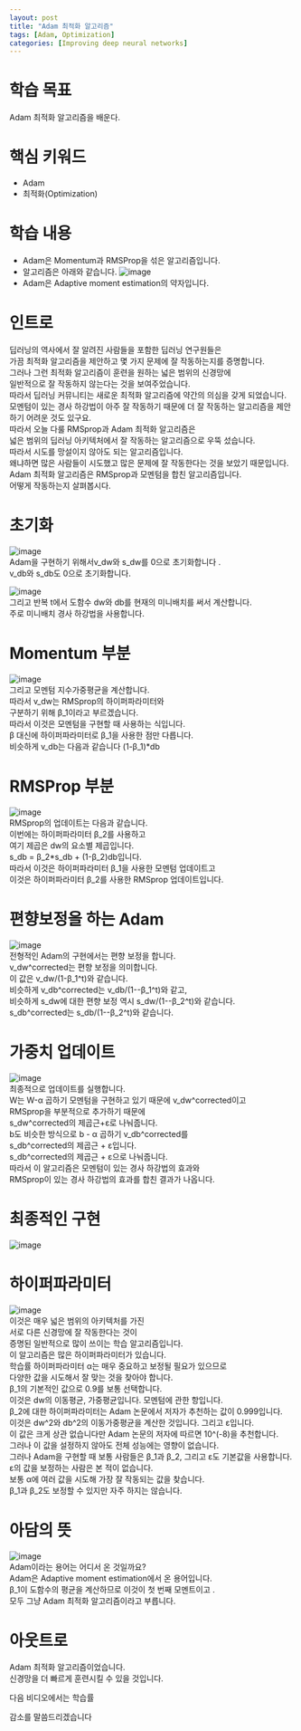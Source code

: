 ```yaml
---
layout: post
title: "Adam 최적화 알고리즘"
tags: [Adam, Optimization]
categories: [Improving deep neural networks]
---
```


# 학습 목표
Adam 최적화 알고리즘을 배운다.

# 핵심 키워드
* Adam
* 최적화(Optimization)

# 학습 내용
* Adam은 Momentum과 RMSProp을 섞은 알고리즘입니다.
* 알고리즘은 아래와 같습니다.
![image](https://user-images.githubusercontent.com/50114210/65747736-23b79800-e13d-11e9-83fc-11a42ac4b313.png)           
* Adam은 Adaptive moment estimation의 약자입니다.

# 인트로 
딥러닝의 역사에서 잘 알려진 사람들을 포함한 딥러닝 연구원들은           
가끔 최적화 알고리즘을 제안하고 몇 가지 문제에 잘 작동하는지를 증명합니다.           
그러나 그런 최적화 알고리즘이 훈련을 원하는 넓은 범위의 신경망에           
일반적으로 잘 작동하지 않는다는 것을 보여주었습니다.           
따라서 딥러닝 커뮤니티는 새로운 최적화 알고리즘에 약간의 의심을 갖게 되었습니다.            
모멘텀이 있는 경사 하강법이 아주 잘 작동하기 때문에
더 잘 작동하는 알고리즘을 제안하기 어려운 것도 있구요.              
따라서 오늘 다룰 RMSprop과 Adam 최적화 알고리즘은           
넓은 범위의 딥러닝 아키텍처에서 잘 작동하는 알고리즘으로 우뚝 섰습니다.          
따라서 시도를 망설이지 않아도 되는 알고리즘입니다.             
왜냐하면 많은 사람들이 시도했고 많은 문제에 잘 작동한다는 것을 보았기 때문입니다.              
Adam 최적화 알고리즘은 RMSprop과 모멘텀을 합친 알고리즘입니다.            
어떻게 작동하는지 살펴봅시다.           

# 초기화 
![image](https://user-images.githubusercontent.com/50114210/65748127-29fa4400-e13e-11e9-8b94-abb907083d3e.png)         
Adam을 구현하기 위해서v_dw와 s_dw를 0으로 초기화합니다 .           
v_db와 s_db도 0으로 초기화합니다.                

![image](https://user-images.githubusercontent.com/50114210/65748159-3c747d80-e13e-11e9-9463-2519dc23f4f4.png)        
그리고 반복 t에서 도함수 dw와 db를 현재의 미니배치를 써서 계산합니다.          
주로 미니배치 경사 하강법을 사용합니다.           

# Momentum 부분
![image](https://user-images.githubusercontent.com/50114210/65748241-6a59c200-e13e-11e9-90f7-21360c9d29eb.png)         
그리고 모멘텀 지수가중평균을 계산합니다.           
따라서 v_dw는 RMSprop의 하이퍼파라미터와            
구분하기 위해 β_1이라고 부르겠습니다.               
따라서 이것은 모멘텀을 구현할 때 사용하는 식입니다.           
β 대신에 하이퍼파라미터로 β_1을 사용한 점만 다릅니다.            
비슷하게 v_db는 다음과 같습니다 (1-β_1)*db        

# RMSProp 부분
![image](https://user-images.githubusercontent.com/50114210/65748273-80678280-e13e-11e9-9cf8-76d171f665a4.png)          
RMSprop의 업데이트는 다음과 같습니다.           
이번에는 하이퍼파라미터 β_2를 사용하고           
여기 제곱은 dw의 요소별 제곱입니다.          
s_db = β_2*s_db + (1-β_2)db입니다.            
따라서 이것은 하이퍼파라미터 β_1을 사용한 모멘텀 업데이트고            
이것은 하이퍼파라미터 β_2를 사용한 RMSprop 업데이트입니다.     

# 편향보정을 하는 Adam
![image](https://user-images.githubusercontent.com/50114210/65748296-9117f880-e13e-11e9-938a-f5ddec8d8a51.png)           
전형적인 Adam의 구현에서는 편향 보정을 합니다.            
v_dw^corrected는 편향 보정을 의미합니다.          
이 값은 v_dw/(1-β_1^t)와 같습니다.           
비슷하게 v_db^corrected는 v_db/(1--β_1^t)와 같고,       
비슷하게 s_dw에 대한 편향 보정 역시 s_dw/(1--β_2^t)와 같습니다.           
s_db^corrected는 s_db/(1--β_2^t)와 같습니다.             

# 가중치 업데이트 
![image](https://user-images.githubusercontent.com/50114210/65748331-a12fd800-e13e-11e9-9118-80dcbcef8bd0.png)           
최종적으로 업데이트를 실행합니다.            
W는 W-α 곱하기 모멘텀을 구현하고 있기 때문에 v_dw^corrected이고             
RMSprop을 부분적으로 추가하기 때문에            
s_dw^corrected의 제곱근+ε로 나눠줍니다.           
b도 비슷한 방식으로 b - α 곱하기 v_db^corrected를          
s_db^corrected의 제곱근 + ε입니다.             
s_db^corrected의 제곱근 + ε으로 나눠줍니다.           
따라서 이 알고리즘은 모멘텀이 있는 경사 하강법의 효과와            
RMSprop이 있는 경사 하강법의 효과를 합친 결과가 나옵니다.          

# 최종적인 구현
![image](https://user-images.githubusercontent.com/50114210/65748371-c1f82d80-e13e-11e9-99a9-66a2fff79914.png)      

# 하이퍼파라미터
![image](https://user-images.githubusercontent.com/50114210/65748423-e227ec80-e13e-11e9-9905-9ea8baa73a24.png)           
이것은 매우 넓은 범위의 아키텍처를 가진       
서로 다른 신경망에 잘 작동한다는 것이          
증명된 일반적으로 많이 쓰이는 학습 알고리즘입니다.             
이 알고리즘은 많은 하이퍼파라미터가 있습니다.         
학습률 하이퍼파라미터 α는 매우 중요하고 보정될 필요가 있으므로             
다양한 값을 시도해서 잘 맞는 것을 찾아야 합니다.         
β_1의 기본적인 값으로 0.9를 보통 선택합니다.           
이것은 dw의 이동평균, 가중평균입니다. 모멘텀에 관한 항입니다.            
β_2에 대한 하이퍼파라미터는 Adam 논문에서 저자가 추천하는 값이 0.999입니다.                 
이것은 dw^2와 db^2의 이동가중평균을 계산한 것입니다. 그리고 ε입니다.             
이 값은 크게 상관 없습니다만 Adam 논문의 저자에 따르면 10^(-8)을 추천합니다.             
그러나 이 값을 설정하지 않아도 전체 성능에는 영향이 없습니다.            
그러나 Adam을 구현할 때 보통 사람들은 β_1과 β_2, 그리고 ε도 기본값을 사용합니다.                  
ε의 값을 보정하는 사람은 본 적이 없습니다.               
보통 α에 여러 값을 시도해 가장 잘 작동되는 값을 찾습니다.             
β_1과 β_2도 보정할 수 있지만 자주 하지는 않습니다.             

# 아담의 뜻
![image](https://user-images.githubusercontent.com/50114210/65748443-ec49eb00-e13e-11e9-9b6a-e8b84a00189f.png)         
Adam이라는 용어는 어디서 온 것일까요?          
Adam은 Adaptive moment estimation에서 온 용어입니다.             
β_1이 도함수의 평균을 계산하므로 이것이 첫 번째 모멘트이고    .               
모두 그냥 Adam 최적화 알고리즘이라고 부릅니다.        

# 아웃트로
Adam 최적화 알고리즘이었습니다.         
신경망을 더 빠르게 훈련시킬 수 있을 것입니다.         

다음 비디오에서는 학습률

감소를 말씀드리겠습니다


